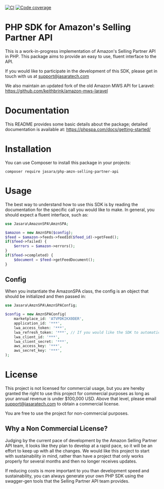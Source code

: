 [![CI](https://github.com/jasara/php-amzn-selling-partner-api/actions/workflows/ci.yml/badge.svg)](https://github.com/jasara/php-amzn-selling-partner-api/actions/workflows/ci.yml)
[![Code coverage](https://raw.githubusercontent.com/jasara/php-amzn-selling-partner-api/master/.github/coverage.svg)](https://github.com/jasara/php-amzn-selling-partner-api)

# PHP SDK for Amazon's Selling Partner API

This is a work-in-progress implementation of Amazon's Selling Partner API in PHP. This package aims to provide an easy to use, fluent interface to the API. 

If you would like to participate in the development of this SDK, please get in touch with us at support@jasaratech.com

We also maintain an updated fork of the old Amazon MWS API for Laravel: https://github.com/keithbrink/amazon-mws-laravel

# Documentation

This README provides some basic details about the package; detailed documentation is available at: https://phpspa.com/docs/getting-started/

# Installation

You can use Composer to install this package in your projects:

`composer require jasara/php-amzn-selling-partner-api`

# Usage

The best way to understand how to use this SDK is by reading the documentation for the specific call you would like to make. In general, you should expect a fluent interface, such as:

```php
use Jasara\AmazonSPA\AmznSPA;

$amazon = new AmznSPA($config);
$feed = $amazon->feeds->feedId($feed_id)->getFeed();
if($feed->failed) {
    $errors = $amazon->errors();
}
if($feed->completed) {
    $document = $feed->getFeedDocument();
}
```

## Config

When you instantiate the AmazonSPA class, the config is an object that should be initialized and then passed in:

```php
use Jasara\AmznSPA\AmznSPAConfig;

$config = new AmznSPAConfig(
    marketplace_id: 'ATVPDKIKX0DER',
    application_id: '***',
    lwa_access_token: '***',
    lwa_refresh_token: '***', // If you would like the SDK to automatically fetch a new access token if necessary
    lwa_client_id: '***',
    lwa_client_secret: '***',
    aws_access_key: '***',
    aws_secret_key: '***',
);
```

# License

This project is not licensed for commercial usage, but you are hereby granted the right to use this project for commercial purposes as long as your annual revenue is under $100,000 USD. Above that level, please email support@jasaratech.com to obtain a commercial license.

You are free to use the project for non-commercial purposes. 

## Why a Non Commercial License?

Judging by the current pace of development by the Amazon Selling Partner API team, it looks like they plan to develop at a rapid pace, so it will be an effort to keep up with all the changes. We would like this project to start with sustainability in mind, rather than have a project that only works properly for several months and then no longer receives updates.

If reducing costs is more important to you than development speed and sustainability, you can always generate your own PHP SDK using the swagger-gen tools that the Selling Partner API team provides.